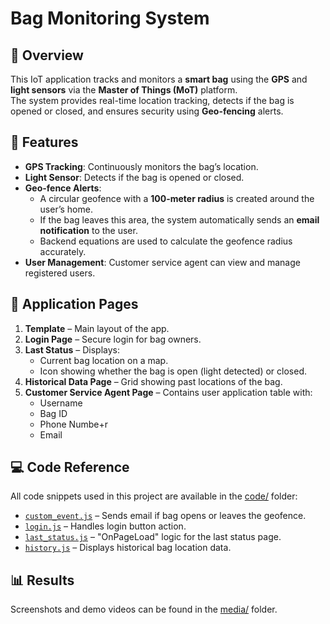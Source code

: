 # Bag Monitoring System

## 📌 Overview
This IoT application tracks and monitors a **smart bag** using the **GPS** and **light sensors** via the **Master of Things (MoT)** platform.  
The system provides real-time location tracking, detects if the bag is opened or closed, and ensures security using **Geo-fencing** alerts.  

## 🔧 Features
- **GPS Tracking**: Continuously monitors the bag’s location.  
- **Light Sensor**: Detects if the bag is opened or closed.  
- **Geo-fence Alerts**:  
  - A circular geofence with a **100-meter radius** is created around the user’s home.  
  - If the bag leaves this area, the system automatically sends an **email notification** to the user.  
  - Backend equations are used to calculate the geofence radius accurately.  
- **User Management**: Customer service agent can view and manage registered users.  

## 📑 Application Pages
1. **Template** – Main layout of the app.  
2. **Login Page** – Secure login for bag owners.  
3. **Last Status** – Displays:  
   - Current bag location on a map.  
   - Icon showing whether the bag is open (light detected) or closed.  
4. **Historical Data Page** – Grid showing past locations of the bag.  
5. **Customer Service Agent Page** – Contains user application table with:  
   - Username  
   - Bag ID
   - Phone Numbe+r  
   - Email  

## 💻 Code Reference
All code snippets used in this project are available in the [code/](code/) folder:  
- [`custom_event.js`](code/custom_event.js) – Sends email if bag opens or leaves the geofence.  
- [`login.js`](code/login.js) – Handles login button action.  
- [`last_status.js`](code/last_status.js) – "OnPageLoad" logic for the last status page.  
- [`history.js`](code/history.js) – Displays historical bag location data.  
     
## 📊 Results
Screenshots and demo videos can be found in the [media/](media/) folder.
